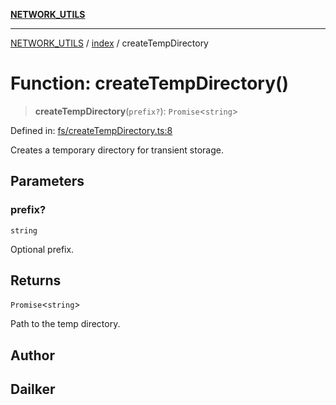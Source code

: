 [**NETWORK_UTILS**](../../README.md)

***

[NETWORK_UTILS](../../README.md) / [index](../README.md) / createTempDirectory

# Function: createTempDirectory()

> **createTempDirectory**(`prefix?`): `Promise`\<`string`\>

Defined in: [fs/createTempDirectory.ts:8](https://github.com/dailker/everyutil/blob/7c30ec40bbb398255a9be572db0a537e8bcb9c11/src/fs/createTempDirectory.ts#L8)

Creates a temporary directory for transient storage.

## Parameters

### prefix?

`string`

Optional prefix.

## Returns

`Promise`\<`string`\>

Path to the temp directory.

## Author

## Dailker
